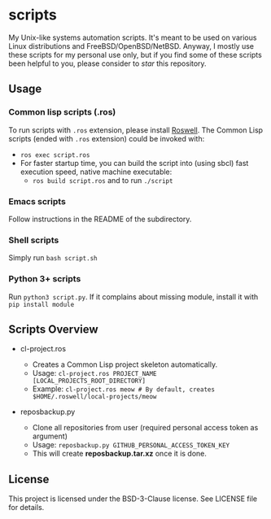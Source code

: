 # scripts
My Unix-like systems automation scripts.
It's meant to be used on various Linux distributions and FreeBSD/OpenBSD/NetBSD.
Anyway, I mostly use these scripts for my personal use only, but if you find
some of these scripts been helpful to you, please consider to *star* this repository.


## Usage
### Common lisp scripts (.ros)
To run scripts with `.ros` extension, please install [Roswell](https://roswell.github.io/Installation.html).
The Common Lisp scripts (ended with `.ros` extension) could be invoked with:
- `ros exec script.ros`
- For faster startup time, you can build the script into (using sbcl) fast execution speed, native machine executable:
  - `ros build script.ros` and to run `./script`
  
### Emacs scripts
Follow instructions in the README of the subdirectory.

### Shell scripts
Simply run `bash script.sh`

### Python 3+ scripts
Run `python3 script.py`. If it complains about missing module, install it with `pip install module`

## Scripts Overview

- cl-project.ros
  - Creates a Common Lisp project skeleton automatically.
  - Usage: `cl-project.ros PROJECT_NAME [LOCAL_PROJECTS_ROOT_DIRECTORY]`
  - Example: `cl-project.ros meow # By default, creates $HOME/.roswell/local-projects/meow`
  
- reposbackup.py
  - Clone all repositories from user (required personal access token as argument)
  - Usage: `reposbackup.py GITHUB_PERSONAL_ACCESS_TOKEN_KEY`
  - This will create **reposbackup.tar.xz** once it is done.

## License
This project is licensed under the BSD-3-Clause license. See LICENSE file for details.

